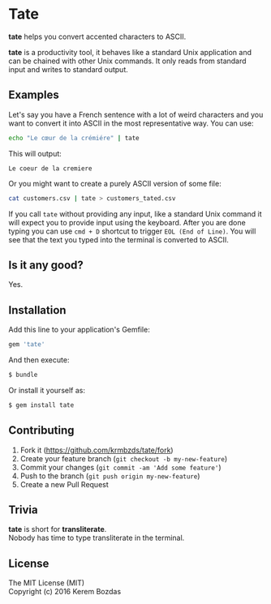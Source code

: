 # Tate

**tate** helps you convert accented characters to ASCII.

**tate** is a productivity tool, it behaves like a standard Unix application and can be chained with other Unix commands. It only reads from standard input and writes to standard output.

## Examples

Let's say you have a French sentence with a lot of weird characters and you want to convert it into ASCII in the most representative way. You can use:

```sh
echo "Le cœur de la crémiére" | tate  
```

This will output:

```
Le coeur de la cremiere
```

Or you might want to create a purely ASCII version of some file:

```sh
cat customers.csv | tate > customers_tated.csv
```

If you call `tate` without providing any input, like a standard Unix command it will expect you to provide input using the keyboard. After you are done typing you can use `cmd + D` shortcut to trigger `EOL (End of Line)`. You will see that the text you typed into the terminal is converted to ASCII.


## Is it any good?

Yes.

## Installation

Add this line to your application's Gemfile:

```ruby
gem 'tate'
```

And then execute:

```sh
$ bundle
```

Or install it yourself as:

```sh
$ gem install tate
```

## Contributing

1. Fork it (https://github.com/krmbzds/tate/fork)
2. Create your feature branch (`git checkout -b my-new-feature`)
3. Commit your changes (`git commit -am 'Add some feature'`)
4. Push to the branch (`git push origin my-new-feature`)
5. Create a new Pull Request

## Trivia

**tate** is short for **transliterate**.  
Nobody has time to type transliterate in the terminal.

## License

The MIT License (MIT)  
Copyright (c) 2016 Kerem Bozdas
